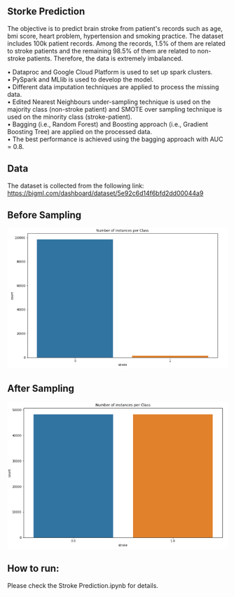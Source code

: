 ## Storke Prediction 

The objective is to predict brain stroke from patient's records such as age, bmi score, heart problem, hypertension and smoking practice. The dataset includes 100k patient records. Among the records, 1.5% of them are related to stroke patients and the remaining 98.5% of them are related to non-stroke patients. Therefore, the data is extremely imbalanced.

• Dataproc and Google Cloud Platform is used to set up spark clusters.<br/>
• PySpark and MLlib is used to develop the model.<br/>
• Different data imputation techniques are applied to process the missing data.<br/>
• Edited Nearest Neighbours under-sampling technique is used on the majority class (non-stroke patient) and SMOTE over sampling technique is used on the minority class (stroke-patient).<br/>
• Bagging (i.e., Random Forest) and Boosting approach (i.e., Gradient Boosting Tree) are applied on the processed data. <br/>
• The best performance is achieved using the bagging approach with AUC = 0.8.<br/>

## Data
The dataset is collected from the following link: 
https://bigml.com/dashboard/dataset/5e92c6d14f6bfd2dd00044a9

## Before Sampling 
![](pre_dist.PNG)

## After Sampling 
![](post_dist.PNG)

## How to run:
Please check the Stroke Prediction.ipynb for details.

